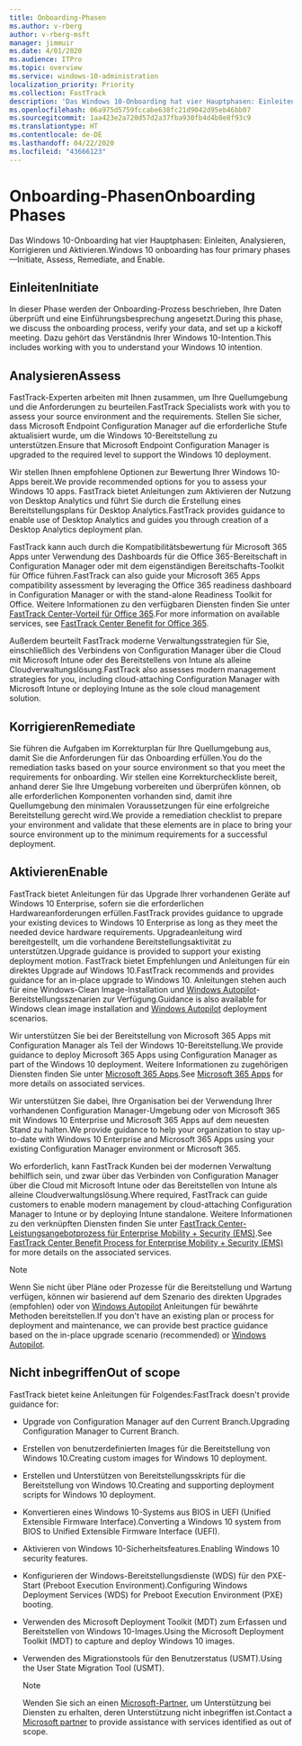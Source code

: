 ```yaml
---
title: Onboarding-Phasen
ms.author: v-rberg
author: v-rberg-msft
manager: jimmuir
ms.date: 4/01/2020
ms.audience: ITPro
ms.topic: overview
ms.service: windows-10-administration
localization_priority: Priority
ms.collection: FastTrack
description: 'Das Windows 10-Onboarding hat vier Hauptphasen: Einleiten, Analysieren, Korrigieren und Aktivieren.'
ms.openlocfilehash: 06a975d5759fccabe638fc21d9042d95eb46bb07
ms.sourcegitcommit: 1aa423e2a720d57d2a37fba930fb4d4b0e8f93c9
ms.translationtype: HT
ms.contentlocale: de-DE
ms.lasthandoff: 04/22/2020
ms.locfileid: "43666123"
---
```

# <a name="onboarding-phases"></a><span data-ttu-id="2447f-103">Onboarding-Phasen</span><span class="sxs-lookup"><span data-stu-id="2447f-103">Onboarding Phases</span></span>

<span data-ttu-id="2447f-104">Das Windows 10-Onboarding hat vier Hauptphasen: Einleiten, Analysieren, Korrigieren und Aktivieren.</span><span class="sxs-lookup"><span data-stu-id="2447f-104">Windows 10 onboarding has four primary phases—Initiate, Assess, Remediate, and Enable.</span></span>

## <a name="initiate"></a><span data-ttu-id="2447f-105">Einleiten</span><span class="sxs-lookup"><span data-stu-id="2447f-105">Initiate</span></span>

<span data-ttu-id="2447f-106">In dieser Phase werden der Onboarding-Prozess beschrieben, Ihre Daten überprüft und eine Einführungsbesprechung angesetzt.</span><span class="sxs-lookup"><span data-stu-id="2447f-106">During this phase, we discuss the onboarding process, verify your data, and set up a kickoff meeting.</span></span> <span data-ttu-id="2447f-107">Dazu gehört das Verständnis Ihrer Windows 10-Intention.</span><span class="sxs-lookup"><span data-stu-id="2447f-107">This includes working with you to understand your Windows 10 intention.</span></span>

## <a name="assess"></a><span data-ttu-id="2447f-108">Analysieren</span><span class="sxs-lookup"><span data-stu-id="2447f-108">Assess</span></span>

<span data-ttu-id="2447f-109">FastTrack-Experten arbeiten mit Ihnen zusammen, um Ihre Quellumgebung und die Anforderungen zu beurteilen.</span><span class="sxs-lookup"><span data-stu-id="2447f-109">FastTrack Specialists work with you to assess your source environment and the requirements.</span></span> <span data-ttu-id="2447f-110">Stellen Sie sicher, dass Microsoft Endpoint Configuration Manager auf die erforderliche Stufe aktualisiert wurde, um die Windows 10-Bereitstellung zu unterstützen.</span><span class="sxs-lookup"><span data-stu-id="2447f-110">Ensure that Microsoft Endpoint Configuration Manager is upgraded to the required level to support the Windows 10 deployment.</span></span> 

<span data-ttu-id="2447f-111">Wir stellen Ihnen empfohlene Optionen zur Bewertung Ihrer Windows 10-Apps bereit.</span><span class="sxs-lookup"><span data-stu-id="2447f-111">We provide recommended options for you to assess your Windows 10 apps.</span></span> <span data-ttu-id="2447f-112">FastTrack bietet Anleitungen zum Aktivieren der Nutzung von Desktop Analytics und führt Sie durch die Erstellung eines Bereitstellungsplans für Desktop Analytics.</span><span class="sxs-lookup"><span data-stu-id="2447f-112">FastTrack provides guidance to enable use of Desktop Analytics and guides you through creation of a Desktop Analytics deployment plan.</span></span>

<span data-ttu-id="2447f-113">FastTrack kann auch durch die Kompatibilitätsbewertung für Microsoft 365 Apps unter Verwendung des Dashboards für die Office 365-Bereitschaft in Configuration Manager oder mit dem eigenständigen Bereitschafts-Toolkit für Office führen.</span><span class="sxs-lookup"><span data-stu-id="2447f-113">FastTrack can also guide your Microsoft 365 Apps compatibility assessment by leveraging the Office 365 readiness dashboard in Configuration Manager or with the stand-alone Readiness Toolkit for Office.</span></span> <span data-ttu-id="2447f-114">Weitere Informationen zu den verfügbaren Diensten finden Sie unter [FastTrack Center-Vorteil für Office 365](O365-fasttrack-benefit-for-office-365.md).</span><span class="sxs-lookup"><span data-stu-id="2447f-114">For more information on available services, see [FastTrack Center Benefit for Office 365](O365-fasttrack-benefit-for-office-365.md).</span></span> 

<span data-ttu-id="2447f-115">Außerdem beurteilt FastTrack moderne Verwaltungsstrategien für Sie, einschließlich des Verbindens von Configuration Manager über die Cloud mit Microsoft Intune oder des Bereitstellens von Intune als alleine Cloudverwaltungslösung.</span><span class="sxs-lookup"><span data-stu-id="2447f-115">FastTrack also assesses modern management strategies for you, including cloud-attaching Configuration Manager with Microsoft Intune or deploying Intune as the sole cloud management solution.</span></span>

## <a name="remediate"></a><span data-ttu-id="2447f-116">Korrigieren</span><span class="sxs-lookup"><span data-stu-id="2447f-116">Remediate</span></span>

<span data-ttu-id="2447f-117">Sie führen die Aufgaben im Korrekturplan für Ihre Quellumgebung aus, damit Sie die Anforderungen für das Onboarding erfüllen.</span><span class="sxs-lookup"><span data-stu-id="2447f-117">You do the remediation tasks based on your source environment so that you meet the requirements for onboarding.</span></span> <span data-ttu-id="2447f-118">Wir stellen eine Korrekturcheckliste bereit, anhand derer Sie Ihre Umgebung vorbereiten und überprüfen können, ob alle erforderlichen Komponenten vorhanden sind, damit ihre Quellumgebung den minimalen Voraussetzungen für eine erfolgreiche Bereitstellung gerecht wird.</span><span class="sxs-lookup"><span data-stu-id="2447f-118">We provide a remediation checklist to prepare your environment and validate that these elements are in place to bring your source environment up to the minimum requirements for a successful deployment.</span></span> 

## <a name="enable"></a><span data-ttu-id="2447f-119">Aktivieren</span><span class="sxs-lookup"><span data-stu-id="2447f-119">Enable</span></span>

<span data-ttu-id="2447f-120">FastTrack bietet Anleitungen für das Upgrade Ihrer vorhandenen Geräte auf Windows 10 Enterprise, sofern sie die erforderlichen Hardwareanforderungen erfüllen.</span><span class="sxs-lookup"><span data-stu-id="2447f-120">FastTrack provides guidance to upgrade your existing devices to Windows 10 Enterprise as long as they meet the needed device hardware requirements.</span></span> <span data-ttu-id="2447f-121">Upgradeanleitung wird bereitgestellt, um die vorhandene Bereitstellungsaktivität zu unterstützen.</span><span class="sxs-lookup"><span data-stu-id="2447f-121">Upgrade guidance is provided to support your existing deployment motion.</span></span> <span data-ttu-id="2447f-122">FastTrack bietet Empfehlungen und Anleitungen für ein direktes Upgrade auf Windows 10.</span><span class="sxs-lookup"><span data-stu-id="2447f-122">FastTrack recommends and provides guidance for an in-place upgrade to Windows 10.</span></span> <span data-ttu-id="2447f-123">Anleitungen stehen auch für eine Windows-Clean Image-Installation und [Windows Autopilot](EMS-onboarding-phases.md#windows-autopilot)-Bereitstellungsszenarien zur Verfügung.</span><span class="sxs-lookup"><span data-stu-id="2447f-123">Guidance is also available for Windows clean image installation and [Windows Autopilot](EMS-onboarding-phases.md#windows-autopilot) deployment scenarios.</span></span> 

<span data-ttu-id="2447f-124">Wir unterstützen Sie bei der Bereitstellung von Microsoft 365 Apps mit Configuration Manager als Teil der Windows 10-Bereitstellung.</span><span class="sxs-lookup"><span data-stu-id="2447f-124">We provide guidance to deploy Microsoft 365 Apps using Configuration Manager as part of the Windows 10 deployment.</span></span> <span data-ttu-id="2447f-125">Weitere Informationen zu zugehörigen Diensten finden Sie unter [Microsoft 365 Apps](O365-onboarding-and-migration.md#microsoft-365-apps).</span><span class="sxs-lookup"><span data-stu-id="2447f-125">See [Microsoft 365 Apps](O365-onboarding-and-migration.md#microsoft-365-apps) for more details on associated services.</span></span>

<span data-ttu-id="2447f-126">Wir unterstützen Sie dabei, Ihre Organisation bei der Verwendung Ihrer vorhandenen Configuration Manager-Umgebung oder von Microsoft 365 mit Windows 10 Enterprise und Microsoft 365 Apps auf dem neuesten Stand zu halten.</span><span class="sxs-lookup"><span data-stu-id="2447f-126">We provide guidance to help your organization to stay up-to-date with Windows 10 Enterprise and Microsoft 365 Apps using your existing Configuration Manager environment or Microsoft 365.</span></span>

<span data-ttu-id="2447f-127">Wo erforderlich, kann FastTrack Kunden bei der modernen Verwaltung behilflich sein, und zwar über das Verbinden von Configuration Manager über die Cloud mit Microsoft Intune oder das Bereitstellen von Intune als alleine Cloudverwaltungslösung.</span><span class="sxs-lookup"><span data-stu-id="2447f-127">Where required, FastTrack can guide customers to enable modern management by cloud-attaching Configuration Manager to Intune or by deploying Intune standalone.</span></span> <span data-ttu-id="2447f-128">Weitere Informationen zu den verknüpften Diensten finden Sie unter [FastTrack Center-Leistungsangebotprozess für Enterprise Mobility + Security (EMS)](EMS-fasttrack-process.md).</span><span class="sxs-lookup"><span data-stu-id="2447f-128">See [FastTrack Center Benefit Process for Enterprise Mobility + Security (EMS)](EMS-fasttrack-process.md) for more details on the associated services.</span></span>

> [!NOTE]
> <span data-ttu-id="2447f-129">Wenn Sie nicht über Pläne oder Prozesse für die Bereitstellung und Wartung verfügen, können wir basierend auf dem Szenario des direkten Upgrades (empfohlen) oder von [Windows Autopilot](EMS-onboarding-phases.md#windows-autopilot) Anleitungen für bewährte Methoden bereitstellen.</span><span class="sxs-lookup"><span data-stu-id="2447f-129">If you don't have an existing plan or process for deployment and maintenance, we can provide best practice guidance based on the in-place upgrade scenario (recommended) or [Windows Autopilot](EMS-onboarding-phases.md#windows-autopilot).</span></span>

## <a name="out-of-scope"></a><span data-ttu-id="2447f-130">Nicht inbegriffen</span><span class="sxs-lookup"><span data-stu-id="2447f-130">Out of scope</span></span>

<span data-ttu-id="2447f-131">FastTrack bietet keine Anleitungen für Folgendes:</span><span class="sxs-lookup"><span data-stu-id="2447f-131">FastTrack doesn't provide guidance for:</span></span>

- <span data-ttu-id="2447f-132">Upgrade von Configuration Manager auf den Current Branch.</span><span class="sxs-lookup"><span data-stu-id="2447f-132">Upgrading Configuration Manager to Current Branch.</span></span>
- <span data-ttu-id="2447f-133">Erstellen von benutzerdefinierten Images für die Bereitstellung von Windows 10.</span><span class="sxs-lookup"><span data-stu-id="2447f-133">Creating custom images for Windows 10 deployment.</span></span>
- <span data-ttu-id="2447f-134">Erstellen und Unterstützen von Bereitstellungsskripts für die Bereitstellung von Windows 10.</span><span class="sxs-lookup"><span data-stu-id="2447f-134">Creating and supporting deployment scripts for Windows 10 deployment.</span></span>
- <span data-ttu-id="2447f-135">Konvertieren eines Windows 10-Systems aus BIOS in UEFI (Unified Extensible Firmware Interface).</span><span class="sxs-lookup"><span data-stu-id="2447f-135">Converting a Windows 10 system from BIOS to Unified Extensible Firmware Interface (UEFI).</span></span>
- <span data-ttu-id="2447f-136">Aktivieren von Windows 10-Sicherheitsfeatures.</span><span class="sxs-lookup"><span data-stu-id="2447f-136">Enabling Windows 10 security features.</span></span> 
- <span data-ttu-id="2447f-137">Konfigurieren der Windows-Bereitstellungsdienste (WDS) für den PXE-Start (Preboot Execution Environment).</span><span class="sxs-lookup"><span data-stu-id="2447f-137">Configuring Windows Deployment Services (WDS) for Preboot Execution Environment (PXE) booting.</span></span>
- <span data-ttu-id="2447f-138">Verwenden des Microsoft Deployment Toolkit (MDT) zum Erfassen und Bereitstellen von Windows 10-Images.</span><span class="sxs-lookup"><span data-stu-id="2447f-138">Using the Microsoft Deployment Toolkit (MDT) to capture and deploy Windows 10 images.</span></span>
- <span data-ttu-id="2447f-139">Verwenden des Migrationstools für den Benutzerstatus (USMT).</span><span class="sxs-lookup"><span data-stu-id="2447f-139">Using the User State Migration Tool (USMT).</span></span>

  > [!NOTE]
  > <span data-ttu-id="2447f-140">Wenden Sie sich an einen [Microsoft-Partner](https://go.microsoft.com/fwlink/?linkid=2080150), um Unterstützung bei Diensten zu erhalten, deren Unterstützung nicht inbegriffen ist.</span><span class="sxs-lookup"><span data-stu-id="2447f-140">Contact a [Microsoft partner](https://go.microsoft.com/fwlink/?linkid=2080150) to provide assistance with services identified as out of scope.</span></span>

 